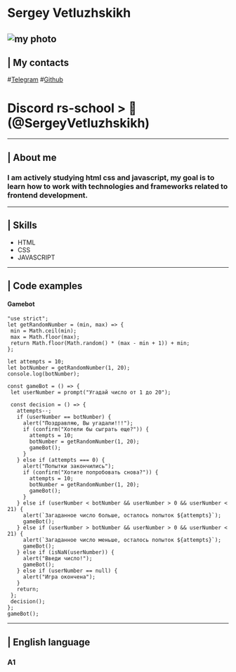  # Sergey Vetluzhskikh
 ![my photo](./assets/img/photo.jpeg)
---
| My contacts
---
#[Telegram](https://t.me/Lord_Hemingway)
#[Github](https://github.com/SergeyVetluzhskikh)
# Discord rs-school > 🐾(@SergeyVetluzhskikh)
---
| About me
---
 ### I am actively studying html css and javascript, my goal is to learn how to work with technologies and frameworks related to frontend development.
 ---
 | Skills 
 ---
 * HTML
 * CSS
 * JAVASCRIPT
 ---
 | Code examples
 ---
 #### Gamebot
 ```
 "use strict";
let getRandomNumber = (min, max) => {
  min = Math.ceil(min);
  max = Math.floor(max);
  return Math.floor(Math.random() * (max - min + 1)) + min;
};

let attempts = 10;
let botNumber = getRandomNumber(1, 20);
console.log(botNumber);

const gameBot = () => {
  let userNumber = prompt("Угадай число от 1 до 20");
  
  const decision = () => {
    attempts--;
    if (userNumber == botNumber) {
      alert("Поздравляю, Вы угадали!!!");
      if (confirm("Хотели бы сыграть еще?")) {
        attempts = 10;
        botNumber = getRandomNumber(1, 20);
        gameBot();
      }
    } else if (attempts === 0) {
      alert("Попытки закончились");
      if (confirm("Xотите попробовать снова?")) {
        attempts = 10;
        botNumber = getRandomNumber(1, 20);
        gameBot();
      }
    } else if (userNumber < botNumber && userNumber > 0 && userNumber < 21) {
      alert(`Загаданное число больше, осталось попыток ${attempts}`);
      gameBot();
    } else if (userNumber > botNumber && userNumber > 0 && userNumber < 21) {
      alert(`Загаданное число меньше, осталось попыток ${attempts}`);
      gameBot();
    } else if (isNaN(userNumber)) {
      alert("Введи число!");
      gameBot();
    } else if (userNumber == null) {
      alert("Игра окончена");
    }
    return;
  };
  decision();
};
gameBot();
```
---
| English language
---
### A1

